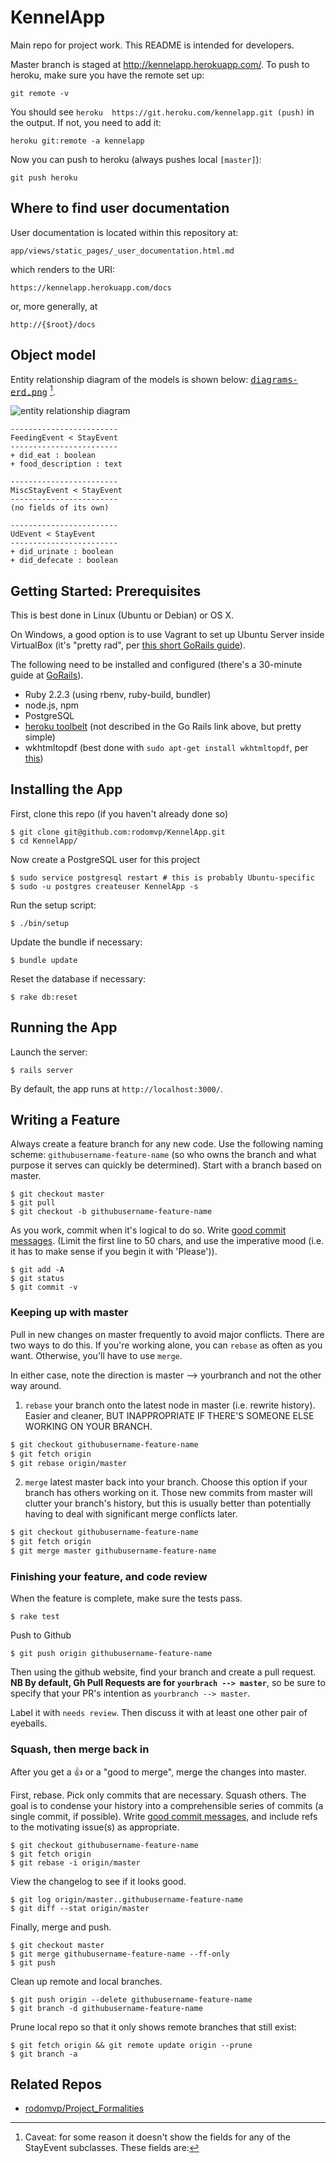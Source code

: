 # KennelApp 

Main repo for project work. This README is intended for developers.

Master branch is staged at <http://kennelapp.herokuapp.com/>. To push to heroku, make sure you have the remote set up:

```
git remote -v
```

You should see `heroku  https://git.heroku.com/kennelapp.git (push)` in the output. If not, you need to add it:

```
heroku git:remote -a kennelapp
```

Now you can push to heroku (always pushes local `[master]`):

```
git push heroku
```

## Where to find user documentation

User documentation is located within this repository at:

    app/views/static_pages/_user_documentation.html.md

which renders to the URI:

    https://kennelapp.herokuapp.com/docs

or, more generally, at

    http://{$root}/docs

## Object model

Entity relationship diagram of the models is shown below:
<tt>[diagrams-erd.png]</tt> [^1]. 

![entity relationship diagram][diagrams-erd.png]

[^1]: Caveat: for some reason it doesn't show the
fields for any of the StayEvent subclasses. These fields are:

```
------------------------
FeedingEvent < StayEvent
------------------------
+ did_eat : boolean
+ food_description : text

------------------------
MiscStayEvent < StayEvent
------------------------
(no fields of its own)

------------------------
UdEvent < StayEvent
------------------------
+ did_urinate : boolean
+ did_defecate : boolean
```

[diagrams-erd.png]: doc/diagrams-erd.png
[application_controller.rb]: app/controllers/application_controller.rb

## Getting Started: Prerequisites

This is best done in Linux (Ubuntu or Debian) or OS X. 

On Windows, a good option is to use Vagrant to set up Ubuntu Server
inside VirtualBox (it's "pretty rad", per [this short GoRails
guide](https://gorails.com/guides/using-vagrant-for-rails-development)).

The following need to be installed and configured (there's a 30-minute guide 
at [GoRails](https://gorails.com/setup/)).

- Ruby 2.2.3 (using rbenv, ruby-build, bundler)
- node.js, npm
- PostgreSQL
- [heroku toolbelt](https://toolbelt.heroku.com/) (not described in the
  Go Rails link above, but pretty simple)
- wkhtmltopdf (best done with `sudo apt-get install wkhtmltopdf`, 
  per [this][])

[this]: https://github.com/pdfkit/pdfkit/wiki/Installing-WKHTMLTOPDF

## Installing the App

First, clone this repo (if you haven't already done so)

    $ git clone git@github.com:rodomvp/KennelApp.git
    $ cd KennelApp/

Now create a PostgreSQL user for this project

    $ sudo service postgresql restart # this is probably Ubuntu-specific
    $ sudo -u postgres createuser KennelApp -s

Run the setup script:

    $ ./bin/setup

Update the bundle if necessary:

    $ bundle update

Reset the database if necessary:

    $ rake db:reset 

## Running the App

Launch the server:

    $ rails server

By default, the app runs at `http://localhost:3000/`.

## Writing a Feature

Always create a feature branch for any new code. Use the following naming
scheme: `githubusername-feature-name` (so who owns the branch and what purpose
it serves can quickly be determined). Start with a branch based on master.

    $ git checkout master
    $ git pull
    $ git checkout -b githubusername-feature-name

As you work, commit when it's logical to do so. Write [good commit
messages](http://tbaggery.com/2008/04/19/a-note-about-git-commit-messages.html).
(Limit the first line to 50 chars, and use the imperative mood (i.e. it has to 
make sense if you begin it with 'Please')).

    $ git add -A
    $ git status
    $ git commit -v

### Keeping up with master

Pull in new changes on master frequently to avoid major conflicts. There are two
ways to do this. If you're working alone, you can `rebase` as often as you
want. Otherwise, you'll have to use `merge`.

In either case, note the direction is master --> yourbranch and not the other
way around.

1. `rebase` your branch onto the latest node in master (i.e. rewrite history).
Easier and cleaner, BUT INAPPROPRIATE IF THERE'S SOMEONE ELSE WORKING ON YOUR
BRANCH.

  ```bash
  $ git checkout githubusername-feature-name
  $ git fetch origin
  $ git rebase origin/master
  ```

2. `merge` latest master back into your branch. Choose this option if your
branch has others working on it. Those new commits from master will clutter
your branch's history, but this is usually better than potentially having to
deal with significant merge conflicts later.

  ```bash
  $ git checkout githubusername-feature-name
  $ git fetch origin
  $ git merge master githubusername-feature-name
  ```

### Finishing your feature, and code review

When the feature is complete, make sure the tests pass.

    $ rake test

Push to Github

    $ git push origin githubusername-feature-name

Then using the github website, find your branch and create a pull request. __NB
By default, Gh Pull Requests are for `yourbrach --> master`__, so be sure to
specify that your PR's intention as `yourbranch --> master`.

Label it with `needs review`. Then discuss it with at least one other pair of
eyeballs.

### Squash, then merge back in

After you get a :+1: or a "good to merge", merge the changes into
master.

First, rebase. Pick only commits that are necessary. Squash others. The
goal is to condense your history into a comprehensible series of
commits (a single commit, if possible). Write [good commit 
messages](http://tbaggery.com/2008/04/19/a-note-about-git-commit-messages.html),
and include refs to the motivating issue(s) as appropriate.

    $ git checkout githubusername-feature-name
    $ git fetch origin 
    $ git rebase -i origin/master

View the changelog to see if it looks good.

    $ git log origin/master..githubusername-feature-name
    $ git diff --stat origin/master

Finally, merge and push.

    $ git checkout master
    $ git merge githubusername-feature-name --ff-only
    $ git push

Clean up remote and local branches.

    $ git push origin --delete githubusername-feature-name
    $ git branch -d githubusername-feature-name

Prune local repo so that it only shows remote branches that still exist:

    $ git fetch origin && git remote update origin --prune
    $ git branch -a

## Related Repos

- [rodomvp/Project_Formalities](https://github.com/rodomvp/Project_Formalities)
